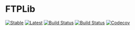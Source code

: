 # FTPLib

[![Stable](https://img.shields.io/badge/docs-stable-blue.svg)](https://invenia.github.io/FTPLib.jl/stable)
[![Latest](https://img.shields.io/badge/docs-latest-blue.svg)](https://invenia.github.io/FTPLib.jl/latest)
[![Build Status](https://travis-ci.com/invenia/FTPLib.jl.svg?branch=master)](https://travis-ci.com/invenia/FTPLib.jl)
[![Build Status](https://ci.appveyor.com/api/projects/status/github/invenia/FTPLib.jl?svg=true)](https://ci.appveyor.com/project/invenia/FTPLib-jl)
[![Codecov](https://codecov.io/gh/invenia/FTPLib.jl/branch/master/graph/badge.svg)](https://codecov.io/gh/invenia/FTPLib.jl)
